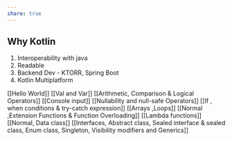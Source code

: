 ```yaml
---
share: true
---
```

## Why Kotlin
1) Interoperability with java
2) Readable
3) Backend Dev - KTORR, Spring Boot
4) Kotlin Multiplatform

[[Hello World]]
[[Val and Var]]
[[Arithmetic, Comparison & Logical Operators]]
[[Console input]]
[[Nullability and null-safe Operators]]
[[If , when conditions & try-catch expression]]
[[Arrays ,Loops]]
[[Normal ,Extension Functions & Function Overloading]]
[[Lambda functions]]
[[Normal, Data class]]
[[Interfaces, Abstract class, Sealed interface & sealed class, Enum class, Singleton, Visibility modifiers and Generics]]
